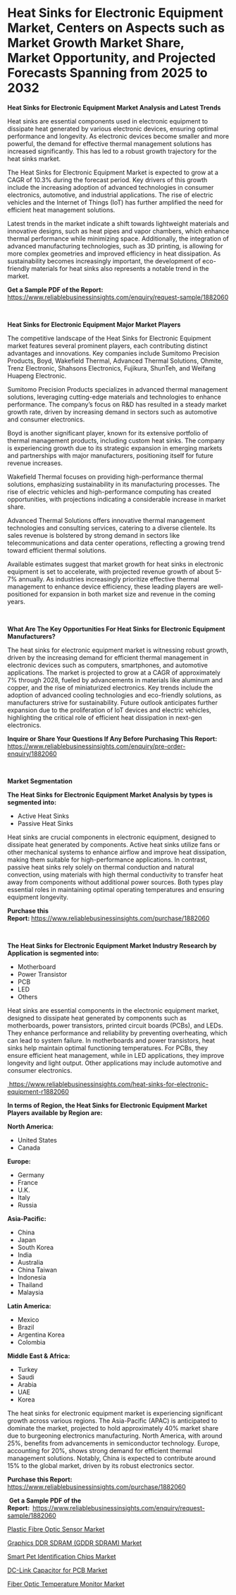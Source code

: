 <p><h1>Heat Sinks for Electronic Equipment Market, Centers on Aspects such as Market Growth Market Share, Market Opportunity, and Projected Forecasts Spanning from 2025 to 2032</h1></p><p><strong>Heat Sinks for Electronic Equipment Market Analysis and Latest Trends</strong></p>
<p><p>Heat sinks are essential components used in electronic equipment to dissipate heat generated by various electronic devices, ensuring optimal performance and longevity. As electronic devices become smaller and more powerful, the demand for effective thermal management solutions has increased significantly. This has led to a robust growth trajectory for the heat sinks market.</p><p>The Heat Sinks for Electronic Equipment Market is expected to grow at a CAGR of 10.3% during the forecast period. Key drivers of this growth include the increasing adoption of advanced technologies in consumer electronics, automotive, and industrial applications. The rise of electric vehicles and the Internet of Things (IoT) has further amplified the need for efficient heat management solutions. </p><p>Latest trends in the market indicate a shift towards lightweight materials and innovative designs, such as heat pipes and vapor chambers, which enhance thermal performance while minimizing space. Additionally, the integration of advanced manufacturing technologies, such as 3D printing, is allowing for more complex geometries and improved efficiency in heat dissipation. As sustainability becomes increasingly important, the development of eco-friendly materials for heat sinks also represents a notable trend in the market.</p></p>
<p><strong>Get a Sample PDF of the Report:&nbsp;</strong> <a href="https://www.reliablebusinessinsights.com/enquiry/request-sample/1882060?utm_campaign=63&utm_medium=2&utm_source=Github&utm_content=ia&utm_term=13022025&utm_id=heat-sinks-for-electronic-equipment">https://www.reliablebusinessinsights.com/enquiry/request-sample/1882060</a></p>
<p>&nbsp;</p>
<p><strong>Heat Sinks for Electronic Equipment Major Market Players</strong></p>
<p><p>The competitive landscape of the Heat Sinks for Electronic Equipment market features several prominent players, each contributing distinct advantages and innovations. Key companies include Sumitomo Precision Products, Boyd, Wakefield Thermal, Advanced Thermal Solutions, Ohmite, Trenz Electronic, Shahsons Electronics, Fujikura, ShunTeh, and Weifang Huapeng Electronic.</p><p>Sumitomo Precision Products specializes in advanced thermal management solutions, leveraging cutting-edge materials and technologies to enhance performance. The company’s focus on R&D has resulted in a steady market growth rate, driven by increasing demand in sectors such as automotive and consumer electronics. </p><p>Boyd is another significant player, known for its extensive portfolio of thermal management products, including custom heat sinks. The company is experiencing growth due to its strategic expansion in emerging markets and partnerships with major manufacturers, positioning itself for future revenue increases.</p><p>Wakefield Thermal focuses on providing high-performance thermal solutions, emphasizing sustainability in its manufacturing processes. The rise of electric vehicles and high-performance computing has created opportunities, with projections indicating a considerable increase in market share.</p><p>Advanced Thermal Solutions offers innovative thermal management technologies and consulting services, catering to a diverse clientele. Its sales revenue is bolstered by strong demand in sectors like telecommunications and data center operations, reflecting a growing trend toward efficient thermal solutions.</p><p>Available estimates suggest that market growth for heat sinks in electronic equipment is set to accelerate, with projected revenue growth of about 5-7% annually. As industries increasingly prioritize effective thermal management to enhance device efficiency, these leading players are well-positioned for expansion in both market size and revenue in the coming years.</p></p>
<p>&nbsp;</p>
<p><strong>What Are The Key Opportunities For Heat Sinks for Electronic Equipment Manufacturers?</strong></p>
<p><p>The heat sinks for electronic equipment market is witnessing robust growth, driven by the increasing demand for efficient thermal management in electronic devices such as computers, smartphones, and automotive applications. The market is projected to grow at a CAGR of approximately 7% through 2028, fueled by advancements in materials like aluminum and copper, and the rise of miniaturized electronics. Key trends include the adoption of advanced cooling technologies and eco-friendly solutions, as manufacturers strive for sustainability. Future outlook anticipates further expansion due to the proliferation of IoT devices and electric vehicles, highlighting the critical role of efficient heat dissipation in next-gen electronics.</p></p>
<p><strong>Inquire or Share Your Questions If Any Before Purchasing This Report:</strong> <a href="https://www.reliablebusinessinsights.com/enquiry/pre-order-enquiry/1882060?utm_campaign=63&utm_medium=2&utm_source=Github&utm_content=ia&utm_term=13022025&utm_id=heat-sinks-for-electronic-equipment">https://www.reliablebusinessinsights.com/enquiry/pre-order-enquiry/1882060</a></p>
<p>&nbsp;</p>
<p><strong>Market Segmentation</strong></p>
<p><strong>The Heat Sinks for Electronic Equipment Market Analysis by types is segmented into:</strong></p>
<p><ul><li>Active Heat Sinks</li><li>Passive Heat Sinks</li></ul></p>
<p><p>Heat sinks are crucial components in electronic equipment, designed to dissipate heat generated by components. Active heat sinks utilize fans or other mechanical systems to enhance airflow and improve heat dissipation, making them suitable for high-performance applications. In contrast, passive heat sinks rely solely on thermal conduction and natural convection, using materials with high thermal conductivity to transfer heat away from components without additional power sources. Both types play essential roles in maintaining optimal operating temperatures and ensuring equipment longevity.</p></p>
<p><strong>Purchase this Report:&nbsp;</strong><a href="https://www.reliablebusinessinsights.com/purchase/1882060?utm_campaign=63&utm_medium=2&utm_source=Github&utm_content=ia&utm_term=13022025&utm_id=heat-sinks-for-electronic-equipment">https://www.reliablebusinessinsights.com/purchase/1882060</a></p>
<p>&nbsp;</p>
<p><strong>The Heat Sinks for Electronic Equipment Market Industry Research by Application is segmented into:</strong></p>
<p><ul><li>Motherboard</li><li>Power Transistor</li><li>PCB</li><li>LED</li><li>Others</li></ul></p>
<p><p>Heat sinks are essential components in the electronic equipment market, designed to dissipate heat generated by components such as motherboards, power transistors, printed circuit boards (PCBs), and LEDs. They enhance performance and reliability by preventing overheating, which can lead to system failure. In motherboards and power transistors, heat sinks help maintain optimal functioning temperatures. For PCBs, they ensure efficient heat management, while in LED applications, they improve longevity and light output. Other applications may include automotive and consumer electronics.</p></p>
<p><a href="https://www.reliablebusinessinsights.com/heat-sinks-for-electronic-equipment-r1882060?utm_campaign=63&utm_medium=2&utm_source=Github&utm_content=ia&utm_term=13022025&utm_id=heat-sinks-for-electronic-equipment">&nbsp;https://www.reliablebusinessinsights.com/heat-sinks-for-electronic-equipment-r1882060</a></p>
<p><strong>In terms of Region, the Heat Sinks for Electronic Equipment Market Players available by Region are:</strong></p>
<p>
    <p> <strong> North America: </strong>
        <ul>
            <li>United States</li>
            <li>Canada</li>
        </ul>
        </p> 
    <p> <strong> Europe: </strong>
        <ul>
            <li>Germany</li>
            <li>France</li>
            <li>U.K.</li>
            <li>Italy</li>
            <li>Russia</li>
        </ul>
        </p> 
    <p> <strong> Asia-Pacific: </strong>
        <ul>
            <li>China</li>
            <li>Japan</li>
            <li>South Korea</li>
            <li>India</li>
            <li>Australia</li>
            <li>China Taiwan</li>
            <li>Indonesia</li>
            <li>Thailand</li>
            <li>Malaysia</li>
        </ul>
        </p> 
    <p> <strong> Latin America: </strong>
        <ul>
            <li>Mexico</li>
            <li>Brazil</li>
            <li>Argentina Korea</li>
            <li>Colombia</li>
        </ul>
        </p> 
    <p> <strong> Middle East & Africa: </strong>
        <ul>
            <li>Turkey</li>
            <li>Saudi</li>
            <li>Arabia</li>
            <li>UAE</li>
            <li>Korea</li>
        </ul>
    </p>
    </p>
<p><p>The heat sinks for electronic equipment market is experiencing significant growth across various regions. The Asia-Pacific (APAC) is anticipated to dominate the market, projected to hold approximately 40% market share due to burgeoning electronics manufacturing. North America, with around 25%, benefits from advancements in semiconductor technology. Europe, accounting for 20%, shows strong demand for efficient thermal management solutions. Notably, China is expected to contribute around 15% to the global market, driven by its robust electronics sector.</p></p>
<p><strong>Purchase this Report: </strong><a href="https://www.reliablebusinessinsights.com/purchase/1882060?utm_campaign=63&utm_medium=2&utm_source=Github&utm_content=ia&utm_term=13022025&utm_id=heat-sinks-for-electronic-equipment">https://www.reliablebusinessinsights.com/purchase/1882060</a></p>
<p>&nbsp;<strong>Get a Sample PDF of the Report:&nbsp;&nbsp;</strong><a href="https://www.reliablebusinessinsights.com/enquiry/request-sample/1882060?utm_campaign=63&utm_medium=2&utm_source=Github&utm_content=ia&utm_term=13022025&utm_id=heat-sinks-for-electronic-equipment">https://www.reliablebusinessinsights.com/enquiry/request-sample/1882060</a></p>
<p><strong></strong></p>
<p><p><a href="https://github.com/momossidram/Market-Research-Report-List-1/blob/main/plastic-fibre-optic-sensor-market.md?utm_campaign=63&utm_medium=2&utm_source=Github&utm_content=ia&utm_term=13022025&utm_id=heat-sinks-for-electronic-equipment">Plastic Fibre Optic Sensor Market</a></p><p><a href="https://github.com/berbelsagwan/Market-Research-Report-List-1/blob/main/graphics-ddr-sdram-gddr-sdram-market.md?utm_campaign=63&utm_medium=2&utm_source=Github&utm_content=ia&utm_term=13022025&utm_id=heat-sinks-for-electronic-equipment">Graphics DDR SDRAM (GDDR SDRAM) Market</a></p><p><a href="https://github.com/muvdibezuh/Market-Research-Report-List-1/blob/main/smart-pet-identification-chips-market.md?utm_campaign=63&utm_medium=2&utm_source=Github&utm_content=ia&utm_term=13022025&utm_id=heat-sinks-for-electronic-equipment">Smart Pet Identification Chips Market</a></p><p><a href="https://github.com/dailyspunj47/Market-Research-Report-List-1/blob/main/dc-link-capacitor-for-pcb-market.md?utm_campaign=63&utm_medium=2&utm_source=Github&utm_content=ia&utm_term=13022025&utm_id=heat-sinks-for-electronic-equipment">DC-Link Capacitor for PCB Market</a></p><p><a href="https://github.com/ajayanhaizan/Market-Research-Report-List-1/blob/main/fiber-optic-temperature-monitor-market.md?utm_campaign=63&utm_medium=2&utm_source=Github&utm_content=ia&utm_term=13022025&utm_id=heat-sinks-for-electronic-equipment">Fiber Optic Temperature Monitor Market</a></p></p>